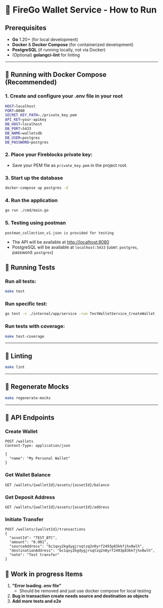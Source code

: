 # 🚀 FireGo Wallet Service - How to Run

## Prerequisites

- **Go** 1.20+ (for local development)
- **Docker** & **Docker Compose** (for containerized development)
- **PostgreSQL** (if running locally, not via Docker)
- (Optional) **golangci-lint** for linting

---

## 🐳 Running with Docker Compose (Recommended)

### 1. **Create and configure your .env file in your root**
```sh
HOST=localhost
PORT=8080
SECRET_KEY_PATH=./private_key.pem
API_KEY=your-apikey
DB_HOST=localhost
DB_PORT=5433
DB_NAME=walletsdb
DB_USER=postgres
DB_PASSWORD=postgres
```

### 2. **Place your Fireblocks private key:**
- Save your PEM file as `private_key.pem` in the project root.

### 3. **Start up the database**
```sh
docker-compose up postgres -d
```

### 4. **Run the application**
```sh
go run ./cmd/main.go
```

### 5. **Testing using postman**
```
postman_collection_v1.json is provided for testing
```


- The API will be available at [http://localhost:8080](http://localhost:8080)
- PostgreSQL will be available at `localhost:5433` (user: `postgres`, password: `postgres`)

## 🧪 Running Tests

### Run all tests:
```sh
make test
```

### Run specific test:
```sh
go test -v ./internal/app/service -run TestWalletService_CreateWallet
```

### Run tests with coverage:
```sh
make test-coverage
```

---

## 🧹 Linting

```sh
make lint
```

---

## 🔄 Regenerate Mocks

```sh
make regenerate-mocks
```

---

## 📝 API Endpoints

### Create Wallet
```http
POST /wallets
Content-Type: application/json

{
  "name": "My Personal Wallet"
}
```

### Get Wallet Balance
```http
GET /wallets/{walletId}/assets/{assetId}/balance
```

### Get Deposit Address
```http
GET /wallets/{walletId}/assets/{assetId}/address
```

### Initiate Transfer
```http
POST /wallets/{walletId}/transactions
{
  "assetId": "TEST_BTC",
  "amount": "0.001",
  "sourceAddress": "bc1qxy2kgdygjrsqtzq2n0yrf2493p83kkfjhx0wlh",
  "destinationAddress": "bc1qxy2kgdygjrsqtzq2n0yrf2493p83kkfjhx0wlh",
  "note": "Test transfer"
}
```


## 🐛 Work in progress Items

1. **"Error loading .env file"**
   - Should be removed and just use docker compose for local testing
2. **Bug in transaction create needs source and destination as objects**
3. **Add more tests and e2e** 
  

